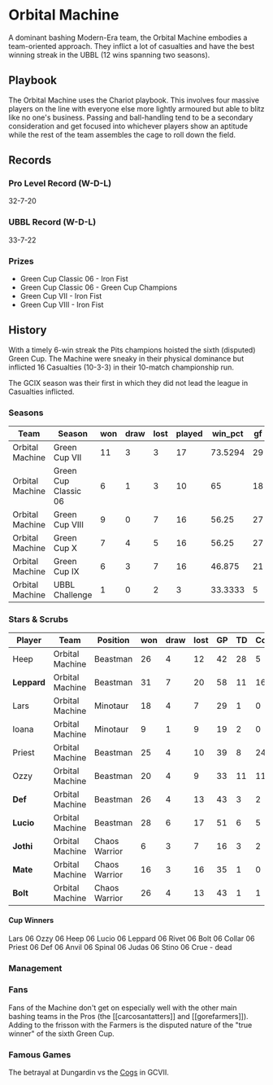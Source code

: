 # Orbital Machine

A dominant bashing Modern-Era team, the Orbital Machine embodies a team-oriented approach. They inflict a lot of casualties and have the best winning streak in the UBBL (12 wins spanning two seasons).

## Playbook

The Orbital Machine uses the Chariot playbook. This involves four massive players on the line with everyone else more lightly armoured but able to blitz like no one's business. Passing and ball-handling tend to be a secondary consideration and get focused into whichever players show an aptitude while the rest of the team assembles the cage to roll down the field.

## Records

### Pro Level Record (W-D-L)

32-7-20

### UBBL Record (W-D-L)

33-7-22

### Prizes

* Green Cup Classic 06 - Iron Fist
* Green Cup Classic 06 - Green Cup Champions
* Green Cup VII - Iron Fist
* Green Cup VIII - Iron Fist 

## History

With a timely 6-win streak the Pits champions hoisted the sixth (disputed) Green Cup. The Machine were sneaky in their physical dominance but inflicted 16 Casualties (10-3-3) in their 10-match championship run.

The GCIX season was their first in which they did not lead the league in Casualties inflicted.

### Seasons

| Team            | Season               | won  | draw | lost | played | win_pct | gf   | ga   | cas  | tcdiff | ff   |
|-----------------|----------------------|------|------|------|--------|---------|------|------|------|--------|------|
| Orbital Machine | Green Cup VII        |   11 |    3 |    3 |     17 | 73.5294 |   29 |   17 |   42 |     33 |   -1 |
| Orbital Machine | Green Cup Classic 06 |    6 |    1 |    3 |     10 |      65 |   18 |   15 |   16 |      8 |    5 |
| Orbital Machine | Green Cup VIII       |    9 |    0 |    7 |     16 |   56.25 |   27 |   27 |   49 |     27 |    1 |
| Orbital Machine | Green Cup X          |    7 |    4 |    5 |     16 |   56.25 |   27 |   27 |   40 |     26 |   -1 |
| Orbital Machine | Green Cup IX         |    6 |    3 |    7 |     16 |  46.875 |   21 |   26 |   31 |     20 |   -1 |
| Orbital Machine | UBBL Challenge       |    1 |    0 |    2 |      3 | 33.3333 |    5 |    6 |    4 |     -1 |   -1 |


### Stars & Scrubs

| Player   | Team            | Position      | won  | draw | lost | GP   | TD   | Comp | Ints | BH   | SI   | Ki   | MVP  | SPP  |
|----------|-----------------|---------------|------|------|------|------|------|------|------|------|------|------|------|------|
| Heep    | Orbital Machine | Beastman      |   26 |    4 |   12 |   42 |   28 |    5 |    4 |    6 |    1 |    0 |    2 |  121 |
| **Leppard** | Orbital Machine | Beastman      |   31 |    7 |   20 |   58 |   11 |   16 |    2 |    3 |    2 |    2 |    6 |   97 |
| Lars    | Orbital Machine | Minotaur      |   18 |    4 |    7 |   29 |    1 |    0 |    2 |   11 |    6 |    1 |    6 |   73 |
| Ioana   | Orbital Machine | Minotaur      |    9 |    1 |    9 |   19 |    2 |    0 |    2 |    8 |    2 |    2 |    5 |   59 |
| Priest  | Orbital Machine | Beastman      |   25 |    4 |   10 |   39 |    8 |   24 |    1 |    0 |    0 |    0 |    1 |   55 |
| Ozzy    | Orbital Machine | Beastman      |   20 |    4 |    9 |   33 |   11 |   11 |    1 |    3 |    1 |    0 |    0 |   54 |
| **Def**     | Orbital Machine | Beastman      |   26 |    4 |   13 |   43 |    3 |    2 |    2 |    5 |    3 |    1 |    4 |   53 |
| **Lucio**   | Orbital Machine | Beastman      |   28 |    6 |   17 |   51 |    6 |    5 |    0 |    2 |    1 |    1 |    4 |   51 |
| **Jothi**    | Orbital Machine | Chaos Warrior |    6 |    3 |    7 |   16 |    3 |    2 |    2 |    3 |    1 |    0 |    4 |   43 |
| **Mate**     | Orbital Machine | Chaos Warrior |   16 |    3 |   16 |   35 |    1 |    0 |    0 |    5 |    1 |    1 |    5 |   42 |
| **Bolt**     | Orbital Machine | Chaos Warrior |   26 |    4 |   13 |   43 |    1 |    1 |    0 |    6 |    1 |    4 |    3 |   41 |

#### Cup Winners

Lars 06
Ozzy 06
Heep 06
Lucio 06
Leppard 06
Rivet 06
Bolt 06
Collar 06
Priest 06
Def 06
Anvil 06
Spinal 06
Judas 06
Stino 06
Crue - dead

### Management

### Fans

Fans of the Machine don't get on especially well with the other main bashing teams in the Pros (the [[carcosantatters]] and [[gorefarmers]]). Adding to the frisson with the Farmers is the disputed nature of the "true winner" of the sixth Green Cup.

### Famous Games

The betrayal at Dungardin vs the [Cogs](irregularcogs) in GCVII.
